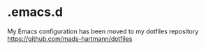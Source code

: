 # .emacs.d

My Emacs configuration has been moved to my dotfiles repository
https://github.com/mads-hartmann/dotfiles
